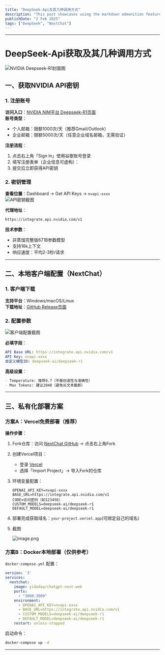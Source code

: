```yaml
---
title: "DeepSeek-Api及其几种调用方式"
description: "This post showcases using the markdown admonition feature in Astro Cactus"
publishDate: "2 Feb 2025"
tags: ["DeepSeek", "NextChat"]
---
```



---

# DeepSeek-Api获取及其几种调用方式

![NVIDIA Deepseek-R1封面图](https://roim-picx-9nr.pages.dev/rest/hXTPPnK.png)

## 一、获取NVIDIA API密钥
### 1. 注册账号
**访问入口**：[NVIDIA NIM平台 Deepseek-R1页面](https://build.nvidia.com/deepseek-ai/deepseek-r1)  
**账号类型**：
- 个人邮箱：限额1000次/天（推荐Gmail/Outlook）
- 企业邮箱：限额5000次/天（任意企业域名邮箱，无需验证）

**注册流程**：
1. 点击右上角「Sign In」使用谷歌账号登录
2. 填写注册表单（企业信息可虚构）：
3. 提交后立即获得API密钥

### 2. 密钥管理
**查看位置**：Dashboard → Get API Keys → `nvapi-xxxx`  
![API密钥截图](https://roim-picx-9nr.pages.dev/rest/VndQPnK.png)

**代理地址**：
```bash
https://integrate.api.nvidia.com/v1
```

**技术参数**：
- 非蒸馏完整版671B参数模型
- 支持16k上下文
- 响应速度：平均2-3秒/请求

---

## 二、本地客户端配置（NextChat）
### 1. 客户端下载
**支持平台**：Windows/macOS/Linux  
**下载地址**：[GitHub Release页面](https://github.com/ChatGPTNextWeb/NextChat/releases)

### 2. 配置参数
![客户端配置截图](https://roim-picx-9nr.pages.dev/rest/ajPqPnK.png)

**必填字段**：
```yaml
API Base URL: https://integrate.api.nvidia.com/v1
API Key: nvapi-xxxx
自定义模型ID: deepseek-ai/deepseek-r1
```

**高级设置**：
```markdown
- Temperature: 推荐0.7（平衡创造性与准确性）
- Max Tokens: 建议2048（避免长文本截断）
```

---

## 三、私有化部署方案
### 方案A：Vercel免费部署（推荐）
**操作步骤**：
1. Fork仓库：访问 [NextChat GitHub](https://github.com/ChatGPTNextWeb/NextChat) → 点击右上角Fork

2. 创建Vercel项目：
   - 登录 [Vercel](https://vercel.com)
   - 选择「Import Project」→ 导入Fork的仓库

3. 环境变量配置：
   ```env
   OPENAI_API_KEY=nvapi-xxxx
   BASE_URL=https://integrate.api.nvidia.com/v1
   CODE=访问密码（如123456）
   CUSTOM_MODELS=deepseek-ai/deepseek-r1
   DEFAULT_MODEL=deepseek-ai/deepseek-r1
   ```

4. 部署完成获取域名：`your-project.vercel.app`(可绑定自己的域名)

5. 截图

   ![image.png](https://roim-picx-9nr.pages.dev/rest/FIptPnK.png)

### 方案B：Docker本地部署（仅供参考）
`docker-compose.yml` 配置：
```yaml
version: '3'
services:
  nextchat:
    image: yidadaa/chatgpt-next-web
    ports:
      - "3000:3000"
    environment:
      - OPENAI_API_KEY=nvapi-xxxx
      - BASE_URL=https://integrate.api.nvidia.com/v1
      - CUSTOM_MODELS=deepseek-ai/deepseek-r1
      - DEFAULT_MODEL=deepseek-ai/deepseek-r1
    restart: unless-stopped
```
启动命令：
```bash
docker-compose up -d
```

---
